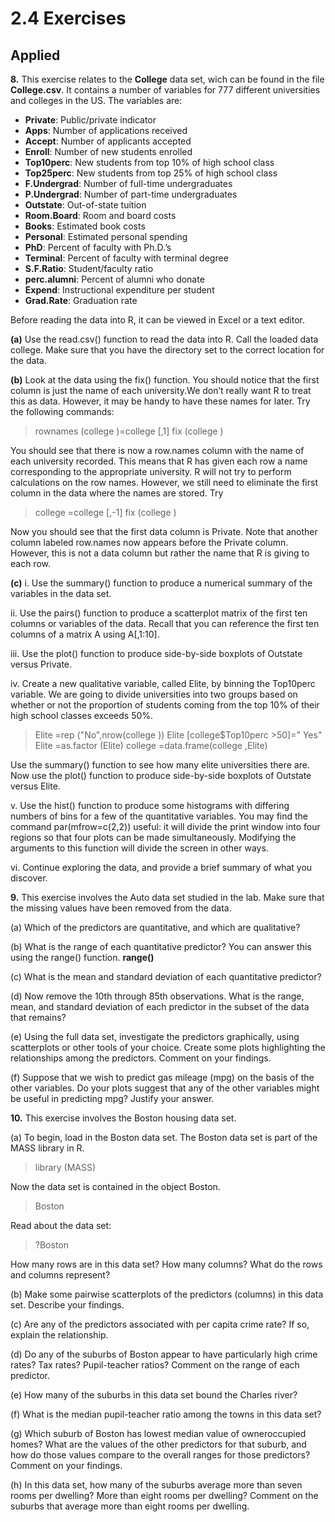 # 2.4 Exercises

## Applied

<b>8.</b> This exercise relates to the <b>College</b> data set, wich can be found in the file <b>College.csv</b>. It contains a number of variables for 777 different universities and colleges in the US. The variables are:

  - <b>Private</b>: Public/private indicator  
  - <b>Apps</b>: Number of applications received  
  - <b>Accept</b>: Number of applicants accepted
  - <b>Enroll</b>: Number of new students enrolled
  - <b>Top10perc</b>: New students from top 10% of high school class
  - <b>Top25perc</b>: New students from top 25% of high school class
  - <b>F.Undergrad</b>: Number of full-time undergraduates
  - <b>P.Undergrad</b>: Number of part-time undergraduates
  - <b>Outstate</b>: Out-of-state tuition
  - <b>Room.Board</b>: Room and board costs
  - <b>Books</b>: Estimated book costs
  - <b>Personal</b>: Estimated personal spending
  - <b>PhD</b>: Percent of faculty with Ph.D.’s
  - <b>Terminal</b>: Percent of faculty with terminal degree
  - <b>S.F.Ratio</b>: Student/faculty ratio
  - <b>perc.alumni</b>: Percent of alumni who donate
  - <b>Expend</b>: Instructional expenditure per student
  - <b>Grad.Rate</b>: Graduation rate

Before reading the data into R, it can be viewed in Excel or a text
editor.

<b>(a)</b> Use the read.csv() function to read the data into R. Call the
loaded data college. Make sure that you have the directory set
to the correct location for the data.

<b>(b)</b> Look at the data using the fix() function. You should notice
that the first column is just the name of each university.We don’t
really want R to treat this as data. However, it may be handy to
have these names for later. Try the following commands:

> rownames (college )=college [,1]
> fix (college )

You should see that there is now a row.names column with the
name of each university recorded. This means that R has given
each row a name corresponding to the appropriate university. R
will not try to perform calculations on the row names. However,
we still need to eliminate the first column in the data where the
names are stored. Try
> college =college [,-1]
> fix (college )

Now you should see that the first data column is Private. Note
that another column labeled row.names now appears before the
Private column. However, this is not a data column but rather
the name that R is giving to each row.

<b>(c)</b> 
  i. Use the summary() function to produce a numerical summary
  of the variables in the data set.

  ii. Use the pairs() function to produce a scatterplot matrix of
  the first ten columns or variables of the data. Recall that
  you can reference the first ten columns of a matrix A using
  A[,1:10].
  
  iii. Use the plot() function to produce side-by-side boxplots of
  Outstate versus Private.
  
  iv. Create a new qualitative variable, called Elite, by binning
  the Top10perc variable. We are going to divide universities
  into two groups based on whether or not the proportion
  of students coming from the top 10% of their high school
  classes exceeds 50%.
  
  > Elite =rep ("No",nrow(college ))
  > Elite [college$Top10perc >50]=" Yes"
  > Elite =as.factor (Elite)
  > college =data.frame(college ,Elite)

  Use the summary() function to see how many elite universities
  there are. Now use the plot() function to produce
  side-by-side boxplots of Outstate versus Elite.

  v. Use the hist() function to produce some histograms with
  differing numbers of bins for a few of the quantitative variables.
  You may find the command par(mfrow=c(2,2)) useful:
  it will divide the print window into four regions so that four
  plots can be made simultaneously. Modifying the arguments
  to this function will divide the screen in other ways.
  
  vi. Continue exploring the data, and provide a brief summary
  of what you discover.
  
<b>9.</b> This exercise involves the Auto data set studied in the lab. Make sure
that the missing values have been removed from the data.

  (a) Which of the predictors are quantitative, and which are qualitative?
  
  (b) What is the range of each quantitative predictor? You can answer
  this using the range() function.  <b>range()</b>
  
  (c) What is the mean and standard deviation of each quantitative
  predictor?
  
  (d) Now remove the 10th through 85th observations. What is the
  range, mean, and standard deviation of each predictor in the
  subset of the data that remains?
  
  (e) Using the full data set, investigate the predictors graphically,
  using scatterplots or other tools of your choice. Create some plots
  highlighting the relationships among the predictors. Comment
  on your findings.
  
  (f) Suppose that we wish to predict gas mileage (mpg) on the basis
  of the other variables. Do your plots suggest that any of the
  other variables might be useful in predicting mpg? Justify your
  answer.
  
<b>10.</b> This exercise involves the Boston housing data set.

  (a) To begin, load in the Boston data set. The Boston data set is
  part of the MASS library in R.
  > library (MASS)
  
  Now the data set is contained in the object Boston.
  > Boston
  
  Read about the data set:
  > ?Boston
  
  How many rows are in this data set? How many columns? What
  do the rows and columns represent?
  
  (b) Make some pairwise scatterplots of the predictors (columns) in
  this data set. Describe your findings.
  
  (c) Are any of the predictors associated with per capita crime rate?
  If so, explain the relationship.
  
  (d) Do any of the suburbs of Boston appear to have particularly
  high crime rates? Tax rates? Pupil-teacher ratios? Comment on
  the range of each predictor.
  
  (e) How many of the suburbs in this data set bound the Charles
  river?
  
  (f) What is the median pupil-teacher ratio among the towns in this
  data set?
  
  (g) Which suburb of Boston has lowest median value of owneroccupied
  homes? What are the values of the other predictors
  for that suburb, and how do those values compare to the overall
  ranges for those predictors? Comment on your findings.
  
  (h) In this data set, how many of the suburbs average more than
  seven rooms per dwelling? More than eight rooms per dwelling?
  Comment on the suburbs that average more than eight rooms
  per dwelling.
